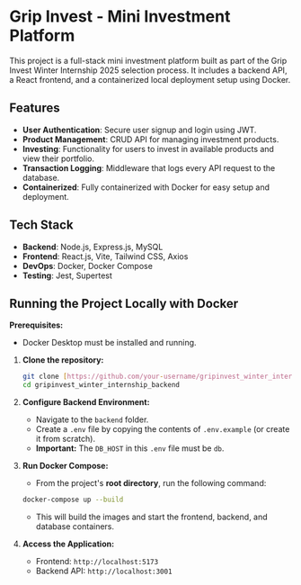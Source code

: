 # Grip Invest - Mini Investment Platform

This project is a full-stack mini investment platform built as part of the Grip Invest Winter Internship 2025 selection process. It includes a backend API, a React frontend, and a containerized local deployment setup using Docker.

## Features

- **User Authentication**: Secure user signup and login using JWT.
- **Product Management**: CRUD API for managing investment products.
- **Investing**: Functionality for users to invest in available products and view their portfolio.
- **Transaction Logging**: Middleware that logs every API request to the database.
- **Containerized**: Fully containerized with Docker for easy setup and deployment.

## Tech Stack

- **Backend**: Node.js, Express.js, MySQL
- **Frontend**: React.js, Vite, Tailwind CSS, Axios
- **DevOps**: Docker, Docker Compose
- **Testing**: Jest, Supertest

## Running the Project Locally with Docker

**Prerequisites:**
- Docker Desktop must be installed and running.

1.  **Clone the repository:**
    ```bash
    git clone [https://github.com/your-username/gripinvest_winter_internship_backend.git](https://github.com/your-username/gripinvest_winter_internship_backend.git)
    cd gripinvest_winter_internship_backend
    ```

2.  **Configure Backend Environment:**
    - Navigate to the `backend` folder.
    - Create a `.env` file by copying the contents of `.env.example` (or create it from scratch).
    - **Important:** The `DB_HOST` in this `.env` file must be `db`.

3.  **Run Docker Compose:**
    - From the project's **root directory**, run the following command:
    ```bash
    docker-compose up --build
    ```
    - This will build the images and start the frontend, backend, and database containers.

4.  **Access the Application:**
    - Frontend: `http://localhost:5173`
    - Backend API: `http://localhost:3001`